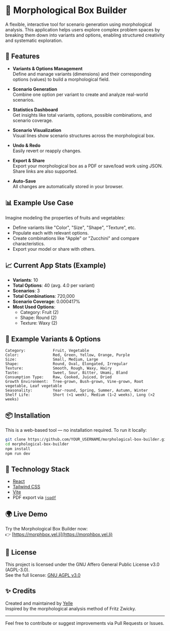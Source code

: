 
# 🧠 Morphological Box Builder

A flexible, interactive tool for scenario generation using morphological analysis. This application helps users explore complex problem spaces by breaking them down into variants and options, enabling structured creativity and systematic exploration.

## 🚀 Features

- **Variants & Options Management**  
  Define and manage variants (dimensions) and their corresponding options (values) to build a morphological field.

- **Scenario Generation**  
  Combine one option per variant to create and analyze real-world scenarios.

- **Statistics Dashboard**  
  Get insights like total variants, options, possible combinations, and scenario coverage.

- **Scenario Visualization**  
  Visual lines show scenario structures across the morphological box.

- **Undo & Redo**  
  Easily revert or reapply changes.

- **Export & Share**  
  Export your morphological box as a PDF or save/load work using JSON. Share links are also supported.

- **Auto-Save**  
  All changes are automatically stored in your browser.

## 📊 Example Use Case

Imagine modeling the properties of fruits and vegetables:

- Define variants like "Color", "Size", "Shape", "Texture", etc.
- Populate each with relevant options.
- Create combinations like "Apple" or "Zucchini" and compare characteristics.
- Export your model or share with others.

## 📈 Current App Stats (Example)

- **Variants**: 10  
- **Total Options**: 40 (avg. 4.0 per variant)  
- **Scenarios**: 3  
- **Total Combinations**: 720,000  
- **Scenario Coverage**: 0.000417%  
- **Most Used Options**:  
  - Category: Fruit (2)  
  - Shape: Round (2)  
  - Texture: Waxy (2)

## 🍎 Example Variants & Options

```
Category:            Fruit, Vegetable
Color:               Red, Green, Yellow, Orange, Purple
Size:                Small, Medium, Large
Shape:               Round, Oval, Elongated, Irregular
Texture:             Smooth, Rough, Waxy, Hairy
Taste:               Sweet, Sour, Bitter, Umami, Bland
Consumption Type:    Raw, Cooked, Juiced, Dried
Growth Environment:  Tree-grown, Bush-grown, Vine-grown, Root vegetable, Leaf vegetable
Seasonality:         Year-round, Spring, Summer, Autumn, Winter
Shelf Life:          Short (<1 week), Medium (1–2 weeks), Long (>2 weeks)
```

## 📦 Installation

This is a web-based tool — no installation required. To run it locally:

```bash
git clone https://github.com/YOUR_USERNAME/morphological-box-builder.git
cd morphological-box-builder
npm install
npm run dev
```

## 🧩 Technology Stack

- [React](https://reactjs.org/)
- [Tailwind CSS](https://tailwindcss.com/)
- [Vite](https://vitejs.dev/)
- PDF export via [`jspdf`](https://github.com/parallax/jsPDF)

## 🌍 Live Demo

Try the Morphological Box Builder now:  
👉 [https://morphbox.yel.li](https://morphbox.yel.li)

## 📄 License

This project is licensed under the GNU Affero General Public License v3.0 (AGPL-3.0).  
See the full license: [GNU AGPL v3.0](https://www.gnu.org/licenses/agpl-3.0.html)

## ✨ Credits

Created and maintained by [Yelle](https://yel.li)  
Inspired by the morphological analysis method of Fritz Zwicky.

---

Feel free to contribute or suggest improvements via Pull Requests or Issues.
